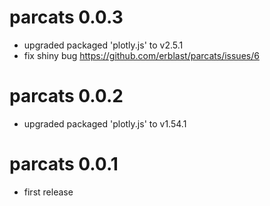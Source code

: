# parcats 0.0.3
* upgraded packaged 'plotly.js' to v2.5.1
* fix shiny bug https://github.com/erblast/parcats/issues/6

# parcats 0.0.2
* upgraded packaged 'plotly.js' to v1.54.1 

# parcats 0.0.1

* first release

